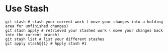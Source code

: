 # Use Stash

    git stash # stash your current work ( move your changes into a holding area for unfinished changes)
    git stash apply # retrieved your stashed work ( move your changes back into the current branch)
    git stash list # list your different stashes
    git apply stash@{1} # Apply stash #1
